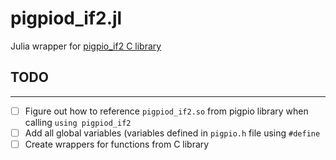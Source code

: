 # pigpiod_if2.jl
Julia wrapper for [pigpio_if2 C library](https://abyz.me.uk/rpi/pigpio/pdif2.html)

## TODO
---
- [ ] Figure out how to reference `pigpiod_if2.so` from pigpio library when calling `using pigpiod_if2`
- [ ] Add all global variables (variables defined in `pigpio.h` file using `#define`
- [ ] Create wrappers for functions from C library
